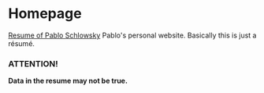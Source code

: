 # Homepage
[Resume of Pablo Schlowsky](https://rostyslav-diakiv.github.io/homepage/ "Pablo's CV")
Pablo's personal website. Basically this is just a résumé.
### ATTENTION!
**Data in the resume may not be true.**
